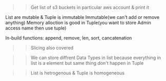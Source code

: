 >> Get list of s3 buckets in particular aws account & print it

List are mutable & Tuple is immutable
Immutable(we can't add or remove anything)
Memory alloction is good in Tuple(you want to store Admin access name then use tuple)

In-build functions: append, remove, len, sort, cancatenation

>> Slicing also covered

>> We can store diffrent Data Types in list because everything in list is a element but same thing don't happen in Tuple

>> List is hetrogenous & Tuple is homogeneous